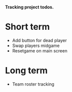  **Tracking project todos.**
# Short term
* Add button for dead player
* Swap players midgame
* Resetgame on main screen

# Long term
* Team roster tracking
